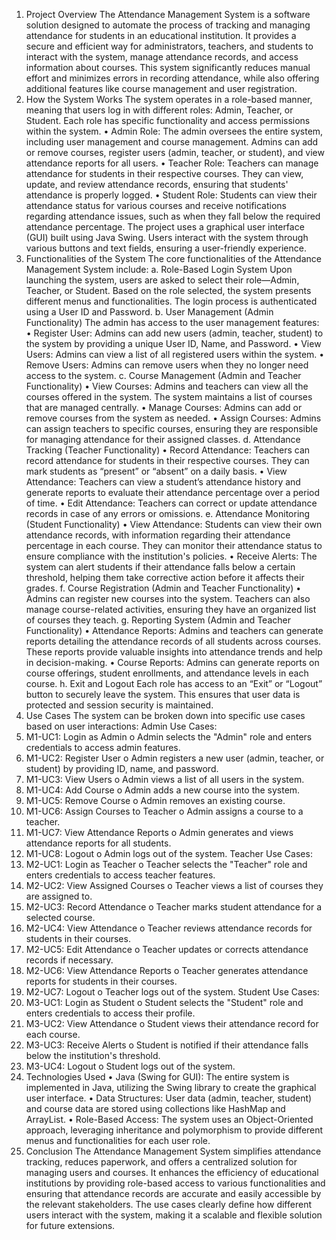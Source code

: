 1. Project Overview
The Attendance Management System is a software solution designed to automate the process of tracking and managing attendance for students in an educational institution. It provides a secure and efficient way for administrators, teachers, and students to interact with the system, manage attendance records, and access information about courses. This system significantly reduces manual effort and minimizes errors in recording attendance, while also offering additional features like course management and user registration.
2. How the System Works
The system operates in a role-based manner, meaning that users log in with different roles: Admin, Teacher, or Student. Each role has specific functionality and access permissions within the system.
•	Admin Role: The admin oversees the entire system, including user management and course management. Admins can add or remove courses, register users (admin, teacher, or student), and view attendance reports for all users.
•	Teacher Role: Teachers can manage attendance for students in their respective courses. They can view, update, and review attendance records, ensuring that students' attendance is properly logged.
•	Student Role: Students can view their attendance status for various courses and receive notifications regarding attendance issues, such as when they fall below the required attendance percentage.
The project uses a graphical user interface (GUI) built using Java Swing. Users interact with the system through various buttons and text fields, ensuring a user-friendly experience.
3. Functionalities of the System
The core functionalities of the Attendance Management System include:
a. Role-Based Login System
Upon launching the system, users are asked to select their role—Admin, Teacher, or Student. Based on the role selected, the system presents different menus and functionalities. The login process is authenticated using a User ID and Password.
b. User Management (Admin Functionality)
The admin has access to the user management features:
•	Register User: Admins can add new users (admin, teacher, student) to the system by providing a unique User ID, Name, and Password.
•	View Users: Admins can view a list of all registered users within the system.
•	Remove Users: Admins can remove users when they no longer need access to the system.
c. Course Management (Admin and Teacher Functionality)
•	View Courses: Admins and teachers can view all the courses offered in the system. The system maintains a list of courses that are managed centrally.
•	Manage Courses: Admins can add or remove courses from the system as needed.
•	Assign Courses: Admins can assign teachers to specific courses, ensuring they are responsible for managing attendance for their assigned classes.
d. Attendance Tracking (Teacher Functionality)
•	Record Attendance: Teachers can record attendance for students in their respective courses. They can mark students as “present” or “absent” on a daily basis.
•	View Attendance: Teachers can view a student’s attendance history and generate reports to evaluate their attendance percentage over a period of time.
•	Edit Attendance: Teachers can correct or update attendance records in case of any errors or omissions.
e. Attendance Monitoring (Student Functionality)
•	View Attendance: Students can view their own attendance records, with information regarding their attendance percentage in each course. They can monitor their attendance status to ensure compliance with the institution's policies.
•	Receive Alerts: The system can alert students if their attendance falls below a certain threshold, helping them take corrective action before it affects their grades.
f. Course Registration (Admin and Teacher Functionality)
•	Admins can register new courses into the system. Teachers can also manage course-related activities, ensuring they have an organized list of courses they teach.
g. Reporting System (Admin and Teacher Functionality)
•	Attendance Reports: Admins and teachers can generate reports detailing the attendance records of all students across courses. These reports provide valuable insights into attendance trends and help in decision-making.
•	Course Reports: Admins can generate reports on course offerings, student enrollments, and attendance levels in each course.
h. Exit and Logout
Each role has access to an “Exit” or “Logout” button to securely leave the system. This ensures that user data is protected and session security is maintained.
4. Use Cases
The system can be broken down into specific use cases based on user interactions:
Admin Use Cases:
1.	M1-UC1: Login as Admin
o	Admin selects the "Admin" role and enters credentials to access admin features.
2.	M1-UC2: Register User
o	Admin registers a new user (admin, teacher, or student) by providing ID, name, and password.
3.	M1-UC3: View Users
o	Admin views a list of all users in the system.
4.	M1-UC4: Add Course
o	Admin adds a new course into the system.
5.	M1-UC5: Remove Course
o	Admin removes an existing course.
6.	M1-UC6: Assign Courses to Teacher
o	Admin assigns a course to a teacher.
7.	M1-UC7: View Attendance Reports
o	Admin generates and views attendance reports for all students.
8.	M1-UC8: Logout
o	Admin logs out of the system.
Teacher Use Cases:
1.	M2-UC1: Login as Teacher
o	Teacher selects the "Teacher" role and enters credentials to access teacher features.
2.	M2-UC2: View Assigned Courses
o	Teacher views a list of courses they are assigned to.
3.	M2-UC3: Record Attendance
o	Teacher marks student attendance for a selected course.
4.	M2-UC4: View Attendance
o	Teacher reviews attendance records for students in their courses.
5.	M2-UC5: Edit Attendance
o	Teacher updates or corrects attendance records if necessary.
6.	M2-UC6: View Attendance Reports
o	Teacher generates attendance reports for students in their courses.
7.	M2-UC7: Logout
o	Teacher logs out of the system.
Student Use Cases:
1.	M3-UC1: Login as Student
o	Student selects the "Student" role and enters credentials to access their profile.
2.	M3-UC2: View Attendance
o	Student views their attendance record for each course.
3.	M3-UC3: Receive Alerts
o	Student is notified if their attendance falls below the institution's threshold.
4.	M3-UC4: Logout
o	Student logs out of the system.
5. Technologies Used
•	Java (Swing for GUI): The entire system is implemented in Java, utilizing the Swing library to create the graphical user interface.
•	Data Structures: User data (admin, teacher, student) and course data are stored using collections like HashMap and ArrayList.
•	Role-Based Access: The system uses an Object-Oriented approach, leveraging inheritance and polymorphism to provide different menus and functionalities for each user role.
6. Conclusion
The Attendance Management System simplifies attendance tracking, reduces paperwork, and offers a centralized solution for managing users and courses. It enhances the efficiency of educational institutions by providing role-based access to various functionalities and ensuring that attendance records are accurate and easily accessible by the relevant stakeholders. The use cases clearly define how different users interact with the system, making it a scalable and flexible solution for future extensions.
